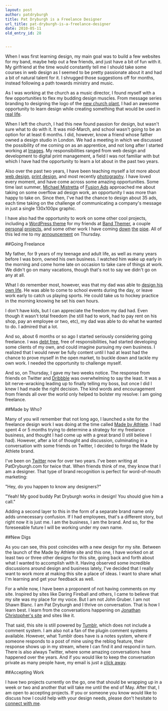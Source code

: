 ```yaml
---
layout: post
author: patdryburgh
title: Pat Dryburgh is a Freelance Designer
url_title: pat-dryburgh-is-a-freelance-designer
date: 2010-05-11
old_entry_id: 28


---
```


When I was first learning design, my main goal was to build a few websites for my band, maybe help out a few friends, and just have a bit of fun with it. My girlfriend at the time would constantly tell me I should take some courses in web design as I seemed to be pretty passionate about it and had a bit of natural talent for it. I shrugged those suggestions off for months, instead following a path towards ministry and music.

As I was working at the church as a music director, I found myself with a few opportunities to flex my budding design muscles. From message series branding to designing the logo of the [new church plant](http://connexuscommunity.com), I had an awesome opportunity to learn design while creating something that would be used in [real life](http://www.flickr.com/photos/patdryburgh/2436913464/).

When I left the church, I had this new found passion for design, but wasn't sure what to do with it. It was mid-March, and school wasn't going to be an option for at least 6 months. I did, however, know a friend whose father owned a design studio in London. We had a meeting in which we discussed the possibility of me coming on as an apprentice, and not long after I started working at [Images](http://images.ca). My responsibilities ranged from web design and development to digital print management, a field I was not familiar with but which I have had the opportunity to learn a lot about in the past two years.

Also over the past two years, I have been teaching myself a lot more about [web design](http://work.patdryburgh.com/patdryburgh#163801/Tongue-Twisted-Ink), [print design](http://work.patdryburgh.com/patdryburgh#114317/-Finish-Strong-Single), and most recently [photography](http://www.flickr.com/photos/patdryburgh/). I have loved every moment, and have come across some amazing opportunities. Some time last summer, [Michael Mistretta](http://michaelmistretta.com) of [Fusion Ads](http://fusionads.net) approached me about taking on some overflow ad design work, an opportunity I was more than happy to take on. Since then, I've had the chance to design about 35 ads, each time taking on the challenge of communicating a company's message in just a single 130x100px graphic.

I have also had the opportunity to work on some other cool projects, including a [WordPress theme](http://work.patdryburgh.com/patdryburgh#163804/Band-Themer-Theme) for my friends at [Band Themer](http://bandthemer.com), a couple [personal](http://johnandpat.net/) [projects](http://londonguitarlessons.ca/), and some other work I have coming [down](http://dribbble.com/shots/18987-Heavybad) [the](http://dribbble.com/shots/16749-John-Las) [pipe](http://dribbble.com/shots/15490-Design-Squish-Test). All of this led me to my [announcement](http://patdryburgh.com/post/577009414/well-ive-resigned-from-my-full-time-job-and) on Thursday.

##Going Freelance

My father, for 9 years of my teenage and adult life, as well as many years before I was born, owned his own business. I watched him wake up early in the morning and come home late on occasion to take care of things at work. We didn't go on many vacations, though that's not to say we didn't go on any at all.

What I do remember most, however, was that my dad was able to [design his own life](http://patdryburgh.com/post/470554651/designing-my-life). He was able to come to school events during the day, or leave work early to catch us playing sports. He could take us to hockey practice in the morning knowing he set his own hours.

I don't have kids, but I can appreciate the freedom my dad had. Even though it wasn't total freedom (he still had to work, had to pay rent on his shop, pay an employee or two, etc), my dad was able to do what he wanted to do. I admired that a lot.

And so, about 6 months or so ago I started seriously considering going freelance. I was [debt free](http://patdryburgh.com/blog/my-greatest-accomplishment-ever/), free of responsibilities, had started developing some clients of my own, and could imagine pursuing my own business. I realized that I would never be fully content until I had at least had the chance to prove myself in the open market, to buckle down and tackle my own work. I needed the opportunity to challenge myself.

And so, on Thursday, I gave my two weeks notice. The response from friends on Twitter and [Dribbble](http://dribbble.com/shots/19414-I-Resign) was overwhelming to say the least. It was a bit nerve-wracking leading up to finally telling my boss, but once I did I knew I had made the right decision. The kind words and encouragement from friends all over the world only helped to bolster my resolve: I am going freelance.

##Made by Who?

Many of you will remember that not long ago, I launched a site for the freelance design work I was doing at the time called [Made by Athlete](http://patdryburgh.com/post/487179297/open-for-business). I had spent 4 or 5 months trying to determine a strategy for my freelance business, and thought I had come up with a great brand (I still believe I had). However, after a lot of thought and discussion, culminating in a conversation with some friends on Twitter, I decided to forgo the Made by Athlete brand.

I've been on [Twitter](http://twitter.com/patdryburgh.com) now for over two years. I've been writing at PatDryburgh.com for twice that. When friends think of me, they know that I am a designer. That type of brand recognition is perfect for word-of-mouth marketing:

"Hey, do you happen to know any designers?"

"Yeah! My good buddy Pat Dryburgh works in design! You should give him a call."

Adding a second layer to this in the form of a separate brand name only adds unnecessary confusion. If I had employees, that's a different story, but right now it is just me. I am the business, I am the brand. And so, for the foreseeable future I will be working under my own name.

##New Digs

As you can see, this post coincides with a new design for my site. Between the launch of the Made by Athlete site and this one, I have worked on at least two or three other designs for this site, going back and forth about what I wanted to accomplish with it. Having observed some incredible discussions around design and business lately, I've decided that I really want to work more at making this site a place of ideas. I want to share what I'm learning and get your feedback as well.

For a while now, I have been a proponent of not having comments on my site. Inspired by sites like Daring Fireball and others, I came to believe that my site was my place for my voice. But I am not John Gruber. I am not Shawn Blanc. I am Pat Dryburgh and I thrive on conversation. That is how I learn best. I learn from the conversations happening on [Jonathan Christopher's site](http://mondaybynoon.com) and sites like it.

That said, this site is still powered by [Tumblr](http://tumblr.com), which does not include a comment system. I am also not a fan of the plugin comment systems available. However, what Tumblr does have is a notes system, where if someone responds to a post of mine using the reblog feature, their response shows up in my stream, where I can find it and respond in turn. There is also always Twitter, where some amazing conversations have happened over the years. And if you would like to keep the conversation private as many people have, my email is just a [click away](mailto:hello@patdryburgh.com).

##Accepting Work

I have two projects currently on the go, one that should be wrapping up in a week or two and another that will take me until the end of May. After that, I am open to accepting projects. If you or someone you know would like to discuss how I could help with your design needs, please don't hesitate to <a href="http://patdryburgh.com/connect/">connect with me</a>.